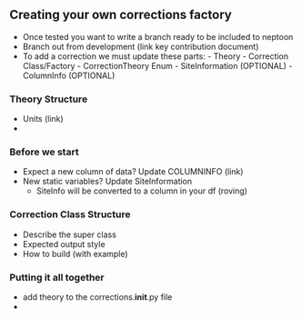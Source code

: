 ## Creating your own corrections factory

- Once tested you want to write a branch ready to be included to neptoon
- Branch out from development (link key contribution document)
- To add a correction we must update these parts:
	  - Theory
	  - Correction Class/Factory
	  - CorrectionTheory Enum
	  - SiteInformation (OPTIONAL)
	  - ColumnInfo (OPTIONAL)

### Theory Structure

- Units (link)
- 

### Before we start

- Expect a new column of data? Update COLUMNINFO (link)
- New static variables? Update SiteInformation
	- SiteInfo will be converted to a column in your df (roving)

### Correction Class Structure

- Describe the super class
- Expected output style
- How to build (with example)

### Putting it all together

- add theory to the corrections.__init__.py file
- 